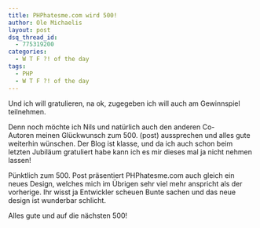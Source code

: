 ```yaml
---
title: PHPhatesme.com wird 500!
author: Ole Michaelis
layout: post
dsq_thread_id:
  - 775319200
categories:
  - W T F ?! of the day
tags:
  - PHP
  - W T F ?! of the day
---
```


Und ich will gratulieren, na ok, zugegeben ich will auch am Gewinnspiel teilnehmen.

Denn noch möchte ich Nils und natürlich auch den anderen Co-Autoren meinen Glückwunsch zum 500. (post) aussprechen und alles gute weiterhin wünschen. Der Blog ist klasse, und da ich auch schon beim letzten Jubiläum gratuliert habe kann ich es mir dieses mal ja nicht nehmen lassen!

Pünktlich zum 500. Post präsentiert PHPhatesme.com auch gleich ein neues Design, welches mich im Übrigen sehr viel mehr anspricht als der vorherige. Ihr wisst ja Entwickler scheuen Bunte sachen und das neue design ist wunderbar schlicht.

Alles gute und auf die nächsten 500!

